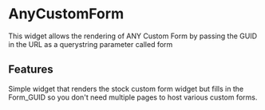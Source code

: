 # AnyCustomForm

This widget allows the rendering of ANY Custom Form by passing the GUID in the URL as a querystring parameter called form

## Features

Simple widget that renders the stock custom form widget but fills in the Form_GUID so you don't need multiple pages to host various custom forms.
